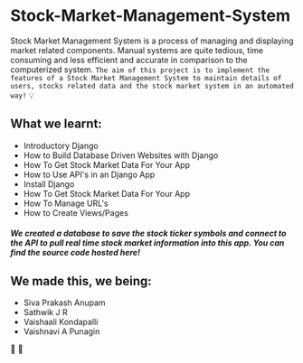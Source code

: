 # Stock-Market-Management-System
Stock Market Management System is a process of managing and displaying market related components. Manual systems are quite tedious, time consuming and less efficient and accurate in comparison to the computerized system.
```The aim of this project is to implement the features of a Stock Market Management System to maintain details of users, stocks related data and the stock market system in an automated way!```
:bulb:

## What we learnt:

- Introductory Django
- How to Build Database Driven Websites with Django
- How To Get Stock Market Data For Your App
- How to Use API's in an Django App
- Install Django
- How To Get Stock Market Data For Your App
- How To Manage URL's
- How to Create Views/Pages

##### We created a database to save the stock ticker symbols and connect to the API to pull real time stock market information into this app. You can find the source code hosted here!


## We made this, we being:

- Siva Prakash Anupam
- Sathwik J R
- Vaishaali Kondapalli
- Vaishnavi A Punagin

:poop:
:shrug:
